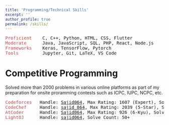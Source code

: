```yaml
---
title: 'Programming/Technical Skills'
excerpt: ''
author_profile: true
permalink: /skills/
---
```



<!-- ## <font color="#00cc66"> Technical Skills </font> -->

<pre>
<span style="color:rgb(201, 76, 76)">Proficient</span>    C, C++, Python, HTML, CSS, Flutter
<span style="color:rgb(201, 76, 76)">Moderate</span>      Java, JavaScript, SQL, PHP, React, Node.js
<span style="color:rgb(201, 76, 76)">Frameworks</span>    Keras, TensorFlow, Pytorch
<span style="color:rgb(201, 76, 76)">Tools</span>         Jupyter, Git, LaTeX, VS Code
</pre>

# Competitive Programming

Solved more than 2000 problems in various online platforms as part of my preparation for onsite proramming contests such as ICPC, IUPC, NCPC, etc.

<pre>
<span style="color:rgb(201, 76, 76)">Codeforces</span>   Handle: <a href="https://codeforces.com/profile/Sajid064">Sajid064</a>, Max Rating: 1607 (Expert), Solve Count: 1000+ 
<span style="color:rgb(201, 76, 76)">CodeChef</span>     Handle: <a href="https://www.codechef.com/users/sajid_064">sajid_064</a>, Max Rating: 2039 (5-Star), Solve Count: 100+ 
<span style="color:rgb(201, 76, 76)">AtCoder</span>      Handle: <a href="https://atcoder.jp/users/Sajid064">Sajid064</a>, Max Rating: 926 (6-Kyu), Solve Count: 300+ 
<span style="color:rgb(201, 76, 76)">LightOJ</span>      Handle: <a href="https://lightoj.com/user/sajid064">sajid064</a>, Solve Count: 50+
</pre>
